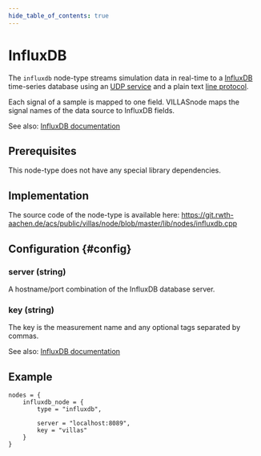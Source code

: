 ```yaml
---
hide_table_of_contents: true
---
```


# InfluxDB

The `influxdb` node-type streams simulation data in real-time to a [InfluxDB](https://www.influxdata.com/time-series-platform/influxdb/) time-series database using an [UDP service](https://docs.influxdata.com/influxdb/v0.9/write_protocols/udp/) and a plain text [line protocol](https://docs.influxdata.com/influxdb/v1.7/write_protocols/line_protocol_reference/).

Each signal of a sample is mapped to one field. VILLASnode maps the signal names of the data source to InfluxDB fields.

See also: [InfluxDB documentation](https://docs.influxdata.com/influxdb/v0.9/write_protocols/line/#fields)

## Prerequisites

This node-type does not have any special library dependencies.

## Implementation

The source code of the node-type is available here:
https://git.rwth-aachen.de/acs/public/villas/node/blob/master/lib/nodes/influxdb.cpp

## Configuration {#config}

### server (string)

A hostname/port combination of the InfluxDB database server.

### key (string)

The key is the measurement name and any optional tags separated by commas.

See also: [InfluxDB documentation](https://docs.influxdata.com/influxdb/v0.9/write_protocols/line/#key)

## Example

``` url="external/node/etc/examples/nodes/influxdb.conf" title="node/etc/examples/nodes/influxdb.conf"
nodes = {
	influxdb_node = {
		type = "influxdb",

		server = "localhost:8089",
		key = "villas"
	}
}
```
